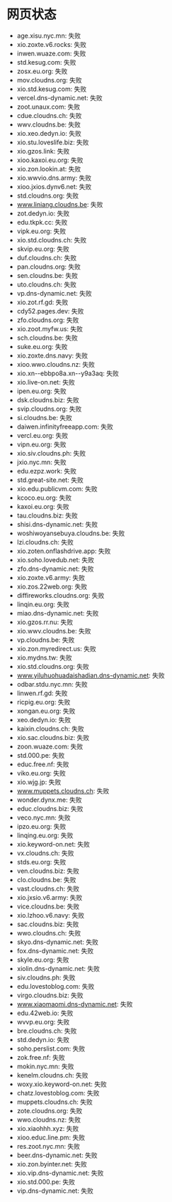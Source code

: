 # 网页状态
- age.xisu.nyc.mn: 失败
- xio.zoxte.v6.rocks: 失败
- inwen.wuaze.com: 失败
- std.kesug.com: 失败
- zosx.eu.org: 失败
- mov.cloudns.org: 失败
- xio.std.kesug.com: 失败
- vercel.dns-dynamic.net: 失败
- zoot.unaux.com: 失败
- cdue.cloudns.ch: 失败
- wwv.cloudns.be: 失败
- xio.xeo.dedyn.io: 失败
- xio.stu.loveslife.biz: 失败
- xio.gzos.link: 失败
- xioo.kaxoi.eu.org: 失败
- xio.zon.lookin.at: 失败
- xio.wwvio.dns.army: 失败
- xioo.jxios.dynv6.net: 失败
- std.cloudns.org: 失败
- www.liniang.cloudns.be: 失败
- zot.dedyn.io: 失败
- edu.tkpk.cc: 失败
- vipk.eu.org: 失败
- xio.std.cloudns.ch: 失败
- skvip.eu.org: 失败
- duf.cloudns.ch: 失败
- pan.cloudns.org: 失败
- sen.cloudns.be: 失败
- uto.cloudns.ch: 失败
- vp.dns-dynamic.net: 失败
- xio.zot.rf.gd: 失败
- cdy52.pages.dev: 失败
- zfo.cloudns.org: 失败
- xio.zoot.myfw.us: 失败
- sch.cloudns.be: 失败
- suke.eu.org: 失败
- xio.zoxte.dns.navy: 失败
- xioo.wwo.cloudns.nz: 失败
- xio.xn--ebbpo8a.xn--y9a3aq: 失败
- xio.live-on.net: 失败
- ipen.eu.org: 失败
- dsk.cloudns.biz: 失败
- svip.cloudns.org: 失败
- si.cloudns.be: 失败
- daiwen.infinityfreeapp.com: 失败
- vercl.eu.org: 失败
- vipn.eu.org: 失败
- xio.siv.cloudns.ph: 失败
- jxio.nyc.mn: 失败
- edu.ezpz.work: 失败
- std.great-site.net: 失败
- xio.edu.publicvm.com: 失败
- kcoco.eu.org: 失败
- kaxoi.eu.org: 失败
- tau.cloudns.biz: 失败
- shisi.dns-dynamic.net: 失败
- woshiwoyansebuya.cloudns.be: 失败
- lzi.cloudns.ch: 失败
- xio.zoten.onflashdrive.app: 失败
- xio.soho.lovedub.net: 失败
- zfo.dns-dynamic.net: 失败
- xio.zoxte.v6.army: 失败
- xio.zos.22web.org: 失败
- diffireworks.cloudns.org: 失败
- linqin.eu.org: 失败
- miao.dns-dynamic.net: 失败
- xio.gzos.rr.nu: 失败
- xio.wwv.cloudns.be: 失败
- vp.cloudns.be: 失败
- xio.zon.myredirect.us: 失败
- xio.mydns.tw: 失败
- xio.std.cloudns.org: 失败
- www.yiluhuohuadaishadian.dns-dynamic.net: 失败
- odbar.stdu.nyc.mn: 失败
- linwen.rf.gd: 失败
- ricpig.eu.org: 失败
- xongan.eu.org: 失败
- xeo.dedyn.io: 失败
- kaixin.cloudns.ch: 失败
- xio.sac.cloudns.biz: 失败
- zoon.wuaze.com: 失败
- std.000.pe: 失败
- educ.free.nf: 失败
- viko.eu.org: 失败
- xio.wjg.jp: 失败
- www.muppets.cloudns.ch: 失败
- wonder.dynx.me: 失败
- educ.cloudns.biz: 失败
- veco.nyc.mn: 失败
- ipzo.eu.org: 失败
- linqing.eu.org: 失败
- xio.keyword-on.net: 失败
- vx.cloudns.ch: 失败
- stds.eu.org: 失败
- ven.cloudns.biz: 失败
- clo.cloudns.be: 失败
- vast.cloudns.ch: 失败
- xio.jxsio.v6.army: 失败
- vice.cloudns.be: 失败
- xio.lzhoo.v6.navy: 失败
- sac.cloudns.biz: 失败
- wwo.cloudns.ch: 失败
- skyo.dns-dynamic.net: 失败
- fox.dns-dynamic.net: 失败
- skyle.eu.org: 失败
- xiolin.dns-dynamic.net: 失败
- siv.cloudns.ph: 失败
- edu.lovestoblog.com: 失败
- virgo.cloudns.biz: 失败
- www.xiaomaomi.dns-dynamic.net: 失败
- edu.42web.io: 失败
- wvvp.eu.org: 失败
- bre.cloudns.ch: 失败
- std.dedyn.io: 失败
- soho.perslist.com: 失败
- zok.free.nf: 失败
- mokin.nyc.mn: 失败
- kenelm.cloudns.ch: 失败
- woxy.xio.keyword-on.net: 失败
- chatz.lovestoblog.com: 失败
- muppets.cloudns.ch: 失败
- zote.cloudns.org: 失败
- wwo.cloudns.nz: 失败
- xio.xiaohhh.xyz: 失败
- xioo.educ.line.pm: 失败
- res.zoot.nyc.mn: 失败
- beer.dns-dynamic.net: 失败
- xio.zon.byinter.net: 失败
- xio.vip.dns-dynamic.net: 失败
- xio.std.000.pe: 失败
- vip.dns-dynamic.net: 失败
